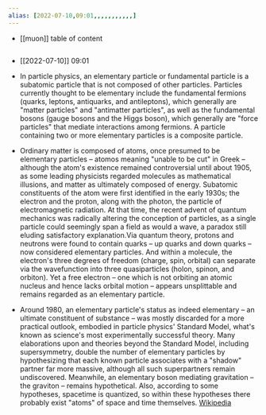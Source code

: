 ```yaml
---
alias: [2022-07-10,09:01,,,,,,,,,,,]
---
```

- [[muon]]
table of content
```toc
```

- [[2022-07-10]] 09:01
- In particle physics, an elementary particle or fundamental particle is a subatomic particle that is not composed of other particles. Particles currently thought to be elementary include the fundamental fermions (quarks, leptons, antiquarks, and antileptons), which generally are "matter particles" and "antimatter particles", as well as the fundamental bosons (gauge bosons and the Higgs boson), which generally are "force particles" that mediate interactions among fermions. A particle containing two or more elementary particles is a composite particle.

- Ordinary matter is composed of atoms, once presumed to be elementary particles – atomos meaning "unable to be cut" in Greek – although the atom's existence remained controversial until about 1905, as some leading physicists regarded molecules as mathematical illusions, and matter as ultimately composed of energy. Subatomic constituents of the atom were first identified in the early 1930s; the electron and the proton, along with the photon, the particle of electromagnetic radiation. At that time, the recent advent of quantum mechanics was radically altering the conception of particles, as a single particle could seemingly span a field as would a wave, a paradox still eluding satisfactory explanation.Via quantum theory, protons and neutrons were found to contain quarks – up quarks and down quarks – now considered elementary particles. And within a molecule, the electron's three degrees of freedom (charge, spin, orbital) can separate via the wavefunction into three quasiparticles (holon, spinon, and orbiton). Yet a free electron – one which is not orbiting an atomic nucleus and hence lacks orbital motion – appears unsplittable and remains regarded as an elementary particle.

- Around 1980, an elementary particle's status as indeed elementary – an ultimate constituent of substance – was mostly discarded for a more practical outlook, embodied in particle physics' Standard Model, what's known as science's most experimentally successful theory. Many elaborations upon and theories beyond the Standard Model, including supersymmetry, double the number of elementary particles by hypothesizing that each known particle associates with a "shadow" partner far more massive, although all such superpartners remain undiscovered. Meanwhile, an elementary boson mediating gravitation – the graviton – remains hypothetical. Also, according to some hypotheses, spacetime is quantized, so within these hypotheses there probably exist "atoms" of space and time themselves.
[Wikipedia](https://en.wikipedia.org/wiki/Elementary%20particle)